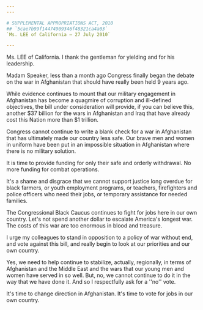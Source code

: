 ```yaml
---
---

# SUPPLEMENTAL APPROPRIATIONS ACT, 2010
## `5cae7b99f14474909346f48321ca4a03`
`Ms. LEE of California — 27 July 2010`

---
```



Ms. LEE of California. I thank the gentleman for yielding and for his 
leadership.

Madam Speaker, less than a month ago Congress finally began the 
debate on the war in Afghanistan that should have really been held 9 
years ago.

While evidence continues to mount that our military engagement in 
Afghanistan has become a quagmire of corruption and ill-defined 
objectives, the bill under consideration will provide, if you can 
believe this, another $37 billion for the wars in Afghanistan and Iraq 
that have already cost this Nation more than $1 trillion.

Congress cannot continue to write a blank check for a war in 
Afghanistan that has ultimately made our country less safe. Our brave 
men and women in uniform have been put in an impossible situation in 
Afghanistan where there is no military solution.

It is time to provide funding for only their safe and orderly 
withdrawal. No more funding for combat operations.

It's a shame and disgrace that we cannot support justice long overdue 
for black farmers, or youth employment programs, or teachers, 
firefighters and police officers who need their jobs, or temporary 
assistance for needed families.

The Congressional Black Caucus continues to fight for jobs here in 
our own country. Let's not spend another dollar to escalate America's 
longest war. The costs of this war are too enormous in blood and 
treasure.

I urge my colleagues to stand in opposition to a policy of war 
without end, and vote against this bill, and really begin to look at 
our priorities and our own country.

Yes, we need to help continue to stabilize, actually, regionally, in 
terms of Afghanistan and the Middle East and the wars that our young 
men and women have served in so well. But, no, we cannot continue to do 
it in the way that we have done it. And so I respectfully ask for a 
''no'' vote.

It's time to change direction in Afghanistan. It's time to vote for 
jobs in our own country.

